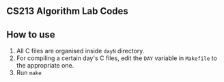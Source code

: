 ## CS213 Algorithm Lab Codes


## How to use

1. All C files are organised inside `dayN` directory.
2. For compiling a certain day's C files, edit the `DAY` variable in `Makefile`
to the appropriate one.
4. Run `make`
